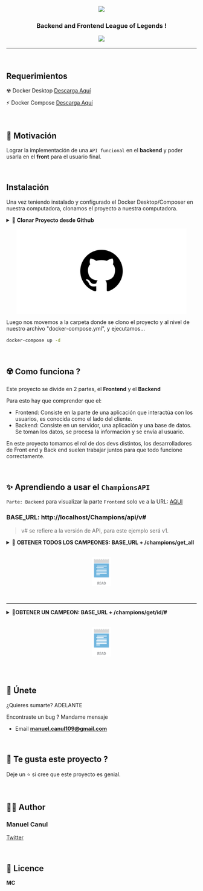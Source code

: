 <!-- logo -->
<p align="center">
  <img width='300' src="src_readme/logo_lol.png">
</p>

<!-- tag line -->
<h3 align='center'> Backend and Frontend League of Legends ! </h3>

<!-- primary badges -------------------------------------->
<p align="center">

  <!-- follow -->
  <img src='https://img.shields.io/github/followers/ManuelCanulDev?label=Follow&style=social&color=%23FFB31A' />
  <!-- Twitter intent -->
</p>

---

<br/>

## Requerimientos

☢ Docker Desktop <a href='https://docs.docker.com/docker-for-windows/install/' target='_black'> Descarga Aquí </a>

⚡ Docker Compose <a href='https://docs.docker.com/docker-for-windows/install/' target='_black'> Descarga Aquí </a>

<br/>

## 🌻 Motivación

Lograr la implementación de una `API funcional` en el **backend** y poder usarla en el **front** para el usuario final.

<br/>


## Instalación
Una vez teniendo instalado y configurado el Docker Desktop/Composer en nuestra computadora, clonamos el proyecto a nuestra computadora.
<details>
<summary>
🍭 <strong>Clonar Proyecto desde Github</strong>
<p align='center'>
  <img align='center' src='src_readme/github-icon-white-28.jpg' width='450'/>
</p>
</summary>


<!-- Code -->
```bash
git clone "https://github.com/ManuelCanulDev/LeagueOfLegends.git"
```
</details>
Luego nos movemos a la carpeta donde se clono el proyecto y al nivel de nuestro archivo "docker-compose.yml", y ejecutamos...
<br>

```bash
docker-compose up -d
```
<br/>



## ☢️ Como funciona ?

Este proyecto se divide en 2 partes, el **Frontend** y el **Backend**

Para esto hay que comprender que el:

- Frontend: Consiste en la parte de una aplicación que interactúa con los usuarios, es conocida como el lado del cliente. 
- Backend: Consiste en un servidor, una aplicación y una base de datos. Se toman los datos, se procesa la información y se envía al usuario.

En este proyecto tomamos el rol de dos devs distintos, los desarrolladores de Front end y Back end suelen trabajar juntos para que todo funcione correctamente.

<br/>




## ✨ Aprendiendo a usar el `ChampionsAPI`

`Parte: Backend` para visualizar la parte `Frontend` solo ve a la URL: <a href='http://localhost/Champions' target="_blank" title='counter app'> AQUI </a> 

### BASE_URL: http://localhost/Champions/api/v#

> v# se refiere a la versión de API, para este ejemplo será v1.


<details>
<summary>
🍭 <strong>OBTENER TODOS LOS CAMPEONES: BASE_URL + /champions/get_all</strong>

<p align='center'>
<br>
  <img align='center' src='src_readme/read.png' width='50'/>
</p>
</summary>

<!-- Live Demo -->
<a href='http://localhost/Champions/api/v1/champions/get_all' target="_blank" title='counter app'> Demo en Local </a>
Devolvera un response similar a este:

<!-- Code -->
```json
{
  "status": true,
  "error": false,
  "message": "OK",
  "system_code": "001",
  "data": [
    {
    "id": "1",
    "name": "Annie",
    "title": "the Dark Child",
    "lore": "In the time shortly before the League, there were those within the sinister city-state of Noxus who did not agree with the evils perpetrated by the Noxian High Command. The High Command had...",
    "tags": "mage,ranged,recommended",
    "image": "portraits/1.jpg",
    "icon": "icons/1.jpg",
    "habilities": [],
    "stats": [],
    "tips": []
    },
    //y los demás campeones...
  ]
}
```
</details>
<br/>

---

<details>
<summary>
<strong> 🍡OBTENER UN CAMPEON: BASE_URL + /champions/get/id/# </strong>
<p align='center'>
<br>
  <img align='center' src='src_readme/read.png' width='50'/>
</p>
</summary>

En esta ocasión, le pasaremos un parametros **id** que nos servirá para saber que campeon deseamos cosultar.

Por ejemplo el **id/8**. 

<a href='http://localhost/Champions/api/v1/champions/get/id/8' target="_blank" title='counter app'> Demo en Local </a>
Devolvera un response similar a este:

```json
{
"status": true,
"error": false,
"message": "OK",
"system_code": "001",
"data": [
    {
    "id": "8",
    "name": "Vladimir",
    "title": "the Crimson Reaper",
    "lore": "There is a temple hidden in the mountains between Noxus and the Tempest Flats, where the secrets of an ancient and terrifying sorcery are kept....",
    "tags": "fighter,mage,ranged",
    "image": "http://localhost/Champions/resources/portraits/8.jpg",
    "icon": "http://localhost/Champions/resources/icons/8.jpg",
    "habilities": [],
    "stats": [],
    "tips": []
    }
  ]
}
```
</details>
<br />

<br/>

## 💙 Únete

¿Quieres sumarte? ADELANTE

Encontraste un bug ? Mandame mensaje

- Email **manuel.canul109@gmail.com**

<br/>




## 💖 Te gusta este proyecto ?

Deje un ⭐ si cree que este proyecto es genial.

<br/>




## 👨‍💻 Author

### Manuel Canul

[Twitter](https://twitter.com/ManuelCanulDev "ManuelCanulDev")

<br/>




## 🍁 Licence

**MC**